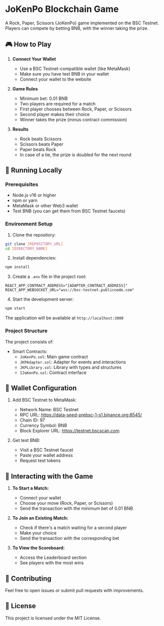 # JoKenPo Blockchain Game

A Rock, Paper, Scissors (JoKenPo) game implemented on the BSC Testnet. Players can compete by betting BNB, with the winner taking the prize.

## 🎮 How to Play

1. **Connect Your Wallet**
   - Use a BSC Testnet-compatible wallet (like MetaMask)
   - Make sure you have test BNB in your wallet
   - Connect your wallet to the website

2. **Game Rules**
   - Minimum bet: 0.01 BNB
   - Two players are required for a match
   - First player chooses between Rock, Paper, or Scissors
   - Second player makes their choice
   - Winner takes the prize (minus contract commission)

3. **Results**
   - Rock beats Scissors
   - Scissors beats Paper
   - Paper beats Rock
   - In case of a tie, the prize is doubled for the next round

## 🚀 Running Locally

### Prerequisites

- Node.js v16 or higher
- npm or yarn
- MetaMask or other Web3 wallet
- Test BNB (you can get them from BSC Testnet faucets)

### Environment Setup

1. Clone the repository:
```bash
git clone [REPOSITORY_URL]
cd [DIRECTORY_NAME]
```

2. Install dependencies:
```bash
npm install
```

3. Create a `.env` file in the project root:
```env
REACT_APP_CONTRACT_ADDRESS="[ADAPTER_CONTRACT_ADDRESS]"
REACT_APP_WEBSOCKET_URL="wss://bsc-testnet.publicnode.com"
```

4. Start the development server:
```bash
npm start
```

The application will be available at `http://localhost:3000`

### Project Structure

The project consists of:
- Smart Contracts:
  - `JoKenPo.sol`: Main game contract
  - `JKPAdapter.sol`: Adapter for events and interactions
  - `JKPLibrary.sol`: Library with types and structures
  - `IJoKenPo.sol`: Contract interface

## 🔧 Wallet Configuration

1. Add BSC Testnet to MetaMask:
   - Network Name: BSC Testnet
   - RPC URL: https://data-seed-prebsc-1-s1.binance.org:8545/
   - Chain ID: 97
   - Currency Symbol: BNB
   - Block Explorer URL: https://testnet.bscscan.com

2. Get test BNB:
   - Visit a BSC Testnet faucet
   - Paste your wallet address
   - Request test tokens

## 📱 Interacting with the Game

1. **To Start a Match:**
   - Connect your wallet
   - Choose your move (Rock, Paper, or Scissors)
   - Send the transaction with the minimum bet of 0.01 BNB

2. **To Join an Existing Match:**
   - Check if there's a match waiting for a second player
   - Make your choice
   - Send the transaction with the corresponding bet

3. **To View the Scoreboard:**
   - Access the Leaderboard section
   - See players with the most wins

## 🤝 Contributing

Feel free to open issues or submit pull requests with improvements.

## 📄 License

This project is licensed under the MIT License.
